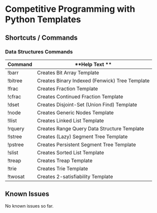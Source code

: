 # Competitive Programming with Python Templates

## Shortcuts / Commands

### Data Structures Commands

| **Command** | **Help Text **                                 |
| ----------- | ---------------------------------------------- |
| !barr       | Creates Bit Array Template                     |
| !bitree     | Creates Binary Indexed (Fenwick) Tree Template |
| !frac       | Creates Fraction Template                      |
| !cfrac      | Creates Continued Fraction Template            |
| !dset       | Creates Disjoint-Set (Union Find) Template     |
| !node       | Creates Generic Nodes Template                 |
| !llist      | Creates Linked List Template                   |
| !rquery     | Creates Range Query Data Structure Template    |
| !lstree     | Creates (Lazy) Segment Tree Template           |
| !pstree     | Creates Persistent Segment Tree Template       |
| !slist      | Creates Sorted List Template                   |
| !treap      | Creates Treap Template                         |
| !trie       | Creates Trie Template                          |
| !twosat     | Creates 2-satisfiability Template              |


## Known Issues

No known issues so far.
